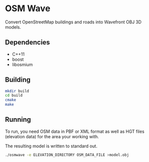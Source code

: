 OSM Wave
========

Convert OpenStreetMap buildings and roads into Wavefront OBJ 3D models.

## Dependencies

* C++11
* boost
* libosmium

## Building

```sh
mkdir build
cd build
cmake
make
```

## Running

To run, you need OSM data in PBF or XML format as well as HGT files (elevation data)
for the area your working with.

The resulting model is written to standard out.

```sh
./osmwave -e ELEVATION_DIRECTORY OSM_DATA_FILE >model.obj
```
